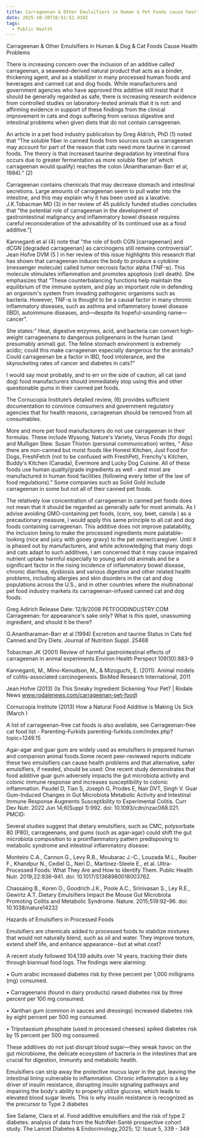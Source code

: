 ```yaml
---
title: Carrageenan & Other Emulsifiers in Human & Pet Foods cause health Problems
date: 2025-10-20T16:51:51.910Z
tags:
  - Public Health
---
```

Carrageenan & Other Emulsifiers in Human & Dog & Cat Foods Cause Health Problems



There is increasing concern over the inclusion of an additive called carrageenan, a seaweed-derived natural product that acts as a binder, thickening agent, and as a stabilizer in many processed human foods and beverages and canned cat and dog foods. While manufacturers and government agencies who have approved this additive still insist that it should be generally regarded as safe, there is increasing research evidence from controlled studies on laboratory-tested animals that it is not: and affirming evidence in support of these findings from the clinical improvement in cats and dogs suffering from various digestive and intestinal problems when given diets that do not contain carrageenan.



An article in a pet food industry publication by Greg Aldrich, PhD (1) noted that “The soluble fiber in canned foods from sources such as carrageenan may account for part of the reason that cats need more taurine in canned foods. The theory is that increased taurine degradation by intestinal flora occurs due to greater fermentation as more soluble fiber (of which carrageenan would qualify) reaches the colon (Anantharaman-Barr et al, 1994).” (2)



Carrageenan contains chemicals that may decrease stomach and intestinal secretions. Large amounts of carrageenan seem to pull water into the intestine, and this may explain why it has been used as a laxative. J.K.Tobacman MD (3) in her review of 45 publicly funded studies concludes that "the potential role of carrageenan in the development of gastrointestinal malignancy and inflammatory bowel disease requires careful reconsideration of the advisability of its continued use as a food additive."[



Kanneganti et al (4) note that "the role of both CGN \[carrageenan] and dCGN \[degraded carrageenan] as carcinogens still remains controversial”. Jean Hofve DVM (5 ) in her review of this issue highlights this research that has shown that carrageenan induces the body to produce a cytokine (messenger molecule) called tumor necrosis factor alpha (TNF-⍺). This molecule stimulates inflammation and promotes apoptosis (cell death). She emphasizes that “These counterbalancing functions help maintain the equilibrium of the immune system, and play an important role in defending an organism's system from invading pathogenic organisms such as bacteria. However, TNF-⍺ is thought to be a causal factor in many chronic inflammatory diseases, such as asthma and inflammatory bowel disease (IBD), autoimmune diseases, and—despite its hopeful-sounding name—cancer”.



She states:” Heat, digestive enzymes, acid, and bacteria can convert high-weight carrageenans to dangerous poligeenans in the human (and presumably animal) gut. The feline stomach environment is extremely acidic; could this make carrageenan especially dangerous for the animals? Could carrageenan be a factor in IBD, food intolerance, and the skyrocketing rates of cancer and diabetes in cats?”



I would say most probably, and to err on the side of caution, all cat (and dog) food manufacturers should immediately stop using this and other questionable gums in their canned pet foods.



The Cornucopia Institute’s detailed review, (6) provides sufficient documentation to convince consumers and government regulatory agencies that for health reasons, carrageenan should be removed from all consumables.



More and more pet food manufacturers do not use carrageenan in their formulas. These include Wysong, Nature's Variety, Verus Foods (for dogs) and Mulligan Stew. Susan Thixton (personal communication) writes, “ Also there are non-canned but moist foods like Honest Kitchen, Just Food for Dogs, FreshFetch (not to be confused with FreshPet), Frenchy's Kitchen, Buddy's Kitchen (Canada), Evermore and Lucky Dog Cuisine. All of these foods use human quality/grade ingredients as well - and most are manufactured in human food facilities (following every letter of the law of food regulations).” Some companies such as Solid Gold include carrageenan in some but not all of their canned pet foods.



The relatively low concentration of carrageenan in canned pet foods does not mean that it should be regarded as generally safe for most animals. As I advise avoiding GMO-containing pet foods, (corn, soy, beet, canola ) as a precautionary measure, I would apply this same principle to all cat and dog foods containing carrageenan. This additive does not improve palatability, the inclusion being to make the processed ingredients more palatable-looking (nice and juicy with gooey gravy) to the pet owner/caregiver. Until it is phased out by manufacturers, and while acknowledging that many dogs and cats adapt to such additives, I am concerned that it may cause impaired nutrient uptake harmful especially to young and old animals and be a significant factor in the rising incidence of inflammatory bowel disease, chronic diarrhea, dysbiosis and various digestive and other related health problems, including allergies and skin disorders in the cat and dog populations across the U.S., and in other countries where the multinational pet food industry markets its carrageenan-infused canned cat and dog foods.



Greg Adlrich Release Date: ‎12‎/‎8‎/‎2008 PETFOODINDUSTRY.COM Carrageenan: for appearance's sake only? What is this quiet, unassuming ingredient, and should it be there?

G.Anantharaman-Barr et al (1994) Excretion and taurine Status in Cats fed Canned and Dry Diets. Journal of Nutrition Suppl. 25468

Tobacman JK (2001) Review of harmful gastrointestinal effects of carrageenan in animal experiments.Environ Health Perspect 109(10):983-9

Kanneganti, M., Mino-Kenudson, M., & Mizoguchi, E. (2011). Animal models of colitis-associated carcinogenesis. BioMed Research International, 2011

Jean Hofve (2013) (Is This Sneaky Ingredient Sickening Your Pet? | Rodale News www.rodalenews.com/carrageenan-pet-food)

Cornucopia Institute (2013) How a Natural Food Additive is Making Us Sick (March )

A list of carrageenan-free cat foods is also available, see Carrageenan-free cat food list - Parenting-Furkids parenting-furkids.com/index.php?topic=1249.15



Agar-agar and guar gum are widely used as emulsifiers in prepared human and companion animal foods.Some recent peer-reviewed reports indicate these two emulsifiers can cause health problems and that alternative, safer emulsifiers, if needed, should be used: One recent study demonstrates that food additive guar gum adversely impacts the gut microbiota activity and colonic immune response and increases susceptibility to colonic inflammation. Paudel D, Tian S, Joseph G, Prodes E, Nair DVT, Singh V. Guar Gum-Induced Changes in Gut Microbiota Metabolic Activity and Intestinal Immune Response Augments Susceptibility to Experimental Colitis. Curr Dev Nutr. 2022 Jun 14;6(Suppl 1):992. doi: 10.1093/cdn/nzac068.021. PMCID:



Several studies suggest that dietary emulsifiers, such as CMC, polysorbate 80 (P80), carrageenans, and gums (such as agar-agar) could shift the gut microbiota composition to a proinflammatory pattern predisposing to metabolic syndrome and intestinal inflammatory disease:



Monteiro C.A., Cannon G., Levy R.B., Moubarac J.-C., Louzada M.L., Rauber F., Khandpur N., Cediel G., Neri D., Martinez-Steele E., et al. Ultra-Processed Foods: What They Are and How to Identify Them. Public Health Nutr. 2019;22:936–941. doi: 10.1017/S1368980018003762.



Chassaing B., Koren O., Goodrich J.K., Poole A.C., Srinivasan S., Ley R.E., Gewirtz A.T. Dietary Emulsifiers Impact the Mouse Gut Microbiota Promoting Colitis and Metabolic Syndrome. Nature. 2015;519:92–96. doi: 10.1038/nature14232



Hazards of Emulsifiers in Processed Foods



Emulsifiers are chemicals added to processed foods to stabilize mixtures that would not naturally blend, such as oil and water. They improve texture, extend shelf life, and enhance appearance--but at what cost?



A recent study followed 104,139 adults over 14 years, tracking their diets through biannual food logs. The findings were alarming:



• Gum arabic increased diabetes risk by three percent per 1,000 milligrams (mg) consumed.



• Carrageenans (found in dairy products) raised diabetes risk by three percent per 100 mg consumed.



• Xanthan gum (common in sauces and dressings) increased diabetes risk by eight percent per 500 mg consumed.



• Tripotassium phosphate (used in processed cheeses) spiked diabetes risk by 15 percent per 500 mg consumed.



These additives do not just disrupt blood sugar—they wreak havoc on the gut microbiome, the delicate ecosystem of bacteria in the intestines that are crucial for digestion, immunity and metabolic health.



Emulsifiers can strip away the protective mucus layer in the gut, leaving the intestinal lining vulnerable to inflammation. Chronic inflammation is a key driver of insulin resistance, disrupting insulin signaling pathways and impairing the body's ability to properly utilize glucose, which leads to elevated blood sugar levels. This is why insulin resistance is recognized as the precursor to Type 2 diabetes



See Salame, Clara et al. Food additive emulsifiers and the risk of type 2 diabetes: analysis of data from the NutriNet-Santé prospective cohort study. The Lancet Diabetes & Endocrinology,2025; 12: Issue 5, 339 - 349
